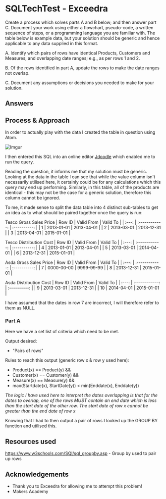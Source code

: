 # SQLTechTest - Exceedra

Create a process which solves parts A and B below; and then answer part C. Document your work using either a flowchart, pseudo-code, a written sequence of steps, or a programming language you are familiar with. The table below is example data, but your solution should be generic and hence applicable to any data supplied in this format.

A. Identify which pairs of rows have identical Products, Customers and Measures, and overlapping date ranges; e.g., as per rows 1 and 2.

B. Of the rows identified in part A, update the rows to make the date ranges not overlap.

C. Document any assumptions or decisions you needed to make for your solution.

## Answers

## Process & Approach

In order to actually play with the data I created the table in question using Atom.

![Imgur](https://i.imgur.com/EWHBp9V.png)

I then entered this SQL into an online editor [Jdoodle](https://www.jdoodle.com/execute-sql-online) which enabled me to run the query.

Reading the question, it informs me that my solution must be generic. Looking at the data in the table I can see that while the value column isn't necessarily utilised here, it certainly could be for any calculations which this query may end up performing. Similarly, in this table, all of the products are identical - this may not be the case for a generic solution, therefore this column cannot be ignored.

To me, it made sense to split the data table into 4 distinct sub-tables to get an idea as to what should be paired together once the query is run:

Tesco Gross Sales Price
| Row ID | Valid From | Valid To |
| :---: | :------------: | :----------: |
| 1     | 2013-01-01     | 2013-04-01   |
| 2   | 2013-03-01     | 2013-12-31   |
| 3   | 2013-04-01     | 2015-01-01   |


Tesco Distribution Cost
| Row ID | Valid From | Valid To |
| :---: | :------------: | :----------: |
| 4     | 2013-01-01     | 2013-04-01   |
| 5   | 2013-03-01     | 2014-04-01   |
| 6   | 2013-12-31     | 2015-01-01   |


Asda Gross Sales Price
| Row ID | Valid From | Valid To |
| :---: | :------------: | :----------: |
| 7     | 0000-00-00     | 9999-99-99   |
| 8   | 2013-12-31     | 2015-01-01 |


Asda Distribution Cost
| Row ID | Valid From | Valid To |
| :---: | :------------: | :----------: |
| 9     | 2013-03-01     | 2013-12-31   |
| 10   | 2014-04-01     | 2015-01-01   |


I have assumed that the dates in row 7 are incorrect, I will therefore refer to them as NULL.

### Part A

Here we have a set list of criteria which need to be met.

Output desired:

* "Pairs of rows"

Rules to reach this output (generic row x & row y used here):

* Product(x) == Product(y) &&
* Customer(x) == Customer(y) &&
* Measure(x) == Measure(y) &&
* max(Startdate(x), StartDate(y)) < min(Enddate(x), Enddate(y))

 *The logic I have used here to interpret the dates overlapping is that for the dates to overlap, one of the rows MUST contain an end date which is less than the start date of the other row. The start date of row x cannot be greater than the end date of row x*

Knowing that I had to then output a pair of rows I looked up the GROUP BY function and utilised this.

## Resources used

https://www.w3schools.com/SQl/sql_groupby.asp - Group by used to pair up rows

## Acknowledgements

* Thank you to Exceedra for allowing me to attempt this problem!
* Makers Academy

